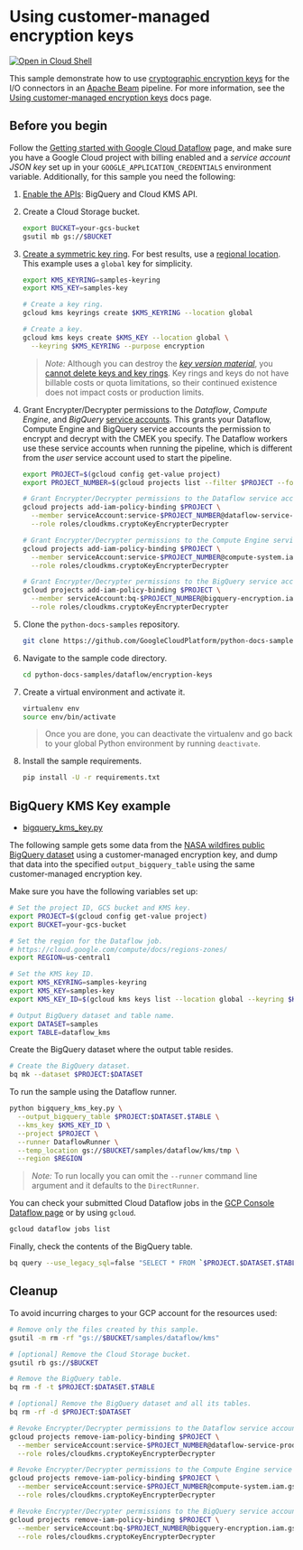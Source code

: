 # Using customer-managed encryption keys

[![Open in Cloud Shell](http://gstatic.com/cloudssh/images/open-btn.svg)](https://console.cloud.google.com/cloudshell/open?git_repo=https://github.com/GoogleCloudPlatform/python-docs-samples&page=editor&open_in_editor=dataflow/encryption-keys/README.md)

This sample demonstrate how to use
[cryptographic encryption keys](https://cloud.google.com/kms/)
for the I/O connectors in an
[Apache Beam](https://beam.apache.org) pipeline.
For more information, see the
[Using customer-managed encryption keys](https://cloud.google.com/dataflow/docs/guides/customer-managed-encryption-keys)
docs page.

## Before you begin

Follow the
[Getting started with Google Cloud Dataflow](../README.md)
page, and make sure you have a Google Cloud project with billing enabled
and a *service account JSON key* set up in your `GOOGLE_APPLICATION_CREDENTIALS` environment variable.
Additionally, for this sample you need the following:

1. [Enable the APIs](https://console.cloud.google.com/flows/enableapi?apiid=bigquery,cloudkms.googleapis.com):
   BigQuery and Cloud KMS API.

1. Create a Cloud Storage bucket.

   ```sh
   export BUCKET=your-gcs-bucket
   gsutil mb gs://$BUCKET
   ```

1. [Create a symmetric key ring](https://cloud.google.com/kms/docs/creating-keys).
   For best results, use a [regional location](https://cloud.google.com/kms/docs/locations).
   This example uses a `global` key for simplicity.

   ```sh
   export KMS_KEYRING=samples-keyring
   export KMS_KEY=samples-key

   # Create a key ring.
   gcloud kms keyrings create $KMS_KEYRING --location global

   # Create a key.
   gcloud kms keys create $KMS_KEY --location global \
     --keyring $KMS_KEYRING --purpose encryption
   ```

   > *Note:* Although you can destroy the
   > [*key version material*](https://cloud.google.com/kms/docs/destroy-restore),
   > you [cannot delete keys and key rings](https://cloud.google.com/kms/docs/object-hierarchy#lifetime).
   > Key rings and keys do not have billable costs or quota limitations,
   > so their continued existence does not impact costs or production limits.

1. Grant Encrypter/Decrypter permissions to the *Dataflow*, *Compute Engine*, and *BigQuery*
   [service accounts](https://cloud.google.com/iam/docs/service-accounts).
   This grants your Dataflow, Compute Engine and BigQuery service accounts the
   permission to encrypt and decrypt with the CMEK you specify.
   The Dataflow workers use these service accounts when running the pipeline,
   which is different from the *user* service account used to start the pipeline.

   ```sh
   export PROJECT=$(gcloud config get-value project)
   export PROJECT_NUMBER=$(gcloud projects list --filter $PROJECT --format "value(PROJECT_NUMBER)")

   # Grant Encrypter/Decrypter permissions to the Dataflow service account.
   gcloud projects add-iam-policy-binding $PROJECT \
     --member serviceAccount:service-$PROJECT_NUMBER@dataflow-service-producer-prod.iam.gserviceaccount.com \
     --role roles/cloudkms.cryptoKeyEncrypterDecrypter

   # Grant Encrypter/Decrypter permissions to the Compute Engine service account.
   gcloud projects add-iam-policy-binding $PROJECT \
     --member serviceAccount:service-$PROJECT_NUMBER@compute-system.iam.gserviceaccount.com \
     --role roles/cloudkms.cryptoKeyEncrypterDecrypter

   # Grant Encrypter/Decrypter permissions to the BigQuery service account.
   gcloud projects add-iam-policy-binding $PROJECT \
     --member serviceAccount:bq-$PROJECT_NUMBER@bigquery-encryption.iam.gserviceaccount.com \
     --role roles/cloudkms.cryptoKeyEncrypterDecrypter
   ```

1. Clone the `python-docs-samples` repository.

   ```sh
   git clone https://github.com/GoogleCloudPlatform/python-docs-samples.git
   ```

1. Navigate to the sample code directory.

   ```sh
   cd python-docs-samples/dataflow/encryption-keys
   ```

1. Create a virtual environment and activate it.

   ```sh
   virtualenv env
   source env/bin/activate
   ```

   > Once you are done, you can deactivate the virtualenv and go back to your global Python environment by running `deactivate`.

1. Install the sample requirements.

   ```sh
   pip install -U -r requirements.txt
   ```

## BigQuery KMS Key example

* [bigquery_kms_key.py](bigquery_kms_key.py)

The following sample gets some data from the
[NASA wildfires public BigQuery dataset](https://console.cloud.google.com/bigquery?p=bigquery-public-data&d=nasa_wildfire&t=past_week&page=table)
using a customer-managed encryption key, and dump that data into the specified `output_bigquery_table`
using the same customer-managed encryption key.

Make sure you have the following variables set up:

```sh
# Set the project ID, GCS bucket and KMS key.
export PROJECT=$(gcloud config get-value project)
export BUCKET=your-gcs-bucket

# Set the region for the Dataflow job.
# https://cloud.google.com/compute/docs/regions-zones/
export REGION=us-central1

# Set the KMS key ID.
export KMS_KEYRING=samples-keyring
export KMS_KEY=samples-key
export KMS_KEY_ID=$(gcloud kms keys list --location global --keyring $KMS_KEYRING --filter $KMS_KEY --format "value(NAME)")

# Output BigQuery dataset and table name.
export DATASET=samples
export TABLE=dataflow_kms
```

Create the BigQuery dataset where the output table resides.

```sh
# Create the BigQuery dataset.
bq mk --dataset $PROJECT:$DATASET
```

To run the sample using the Dataflow runner.

```sh
python bigquery_kms_key.py \
  --output_bigquery_table $PROJECT:$DATASET.$TABLE \
  --kms_key $KMS_KEY_ID \
  --project $PROJECT \
  --runner DataflowRunner \
  --temp_location gs://$BUCKET/samples/dataflow/kms/tmp \
  --region $REGION
```

> *Note:* To run locally you can omit the `--runner` command line argument and it defaults to the `DirectRunner`.

You can check your submitted Cloud Dataflow jobs in the
[GCP Console Dataflow page](https://console.cloud.google.com/dataflow) or by using `gcloud`.

```sh
gcloud dataflow jobs list
```

Finally, check the contents of the BigQuery table.

```sh
bq query --use_legacy_sql=false "SELECT * FROM `$PROJECT.$DATASET.$TABLE`"
```

## Cleanup

To avoid incurring charges to your GCP account for the resources used:

```sh
# Remove only the files created by this sample.
gsutil -m rm -rf "gs://$BUCKET/samples/dataflow/kms"

# [optional] Remove the Cloud Storage bucket.
gsutil rb gs://$BUCKET

# Remove the BigQuery table.
bq rm -f -t $PROJECT:$DATASET.$TABLE

# [optional] Remove the BigQuery dataset and all its tables.
bq rm -rf -d $PROJECT:$DATASET

# Revoke Encrypter/Decrypter permissions to the Dataflow service account.
gcloud projects remove-iam-policy-binding $PROJECT \
  --member serviceAccount:service-$PROJECT_NUMBER@dataflow-service-producer-prod.iam.gserviceaccount.com \
  --role roles/cloudkms.cryptoKeyEncrypterDecrypter

# Revoke Encrypter/Decrypter permissions to the Compute Engine service account.
gcloud projects remove-iam-policy-binding $PROJECT \
  --member serviceAccount:service-$PROJECT_NUMBER@compute-system.iam.gserviceaccount.com \
  --role roles/cloudkms.cryptoKeyEncrypterDecrypter

# Revoke Encrypter/Decrypter permissions to the BigQuery service account.
gcloud projects remove-iam-policy-binding $PROJECT \
  --member serviceAccount:bq-$PROJECT_NUMBER@bigquery-encryption.iam.gserviceaccount.com \
  --role roles/cloudkms.cryptoKeyEncrypterDecrypter
```
